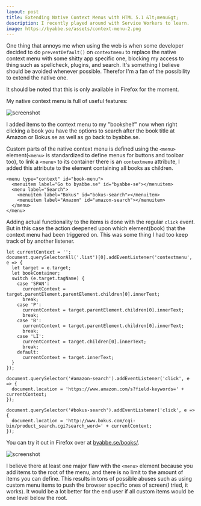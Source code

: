```yaml
---
layout: post
title: Extending Native Context Menus with HTML 5.1 &lt;menu&gt;
description: I recently played around with Service Workers to learn.
image: https://byabbe.se/assets/context-menu-2.png
---
```

One thing that annoys me when using the web is when some developer decided to do `preventDefault()` on `contextmenu` to replace the native context menu with some shitty app specific one, blocking my access to thing such as spellcheck, plugins, and search. It's something I believe should be avoided whenever possible. Therefor I'm a fan of the possibility to extend the native one.

It should be noted that this is only available in Firefox for the moment.

My native context menu is full of useful features\:

![screenshot](https://byabbe.se/assets/context-menu-1.png)

I added items to the context menu to my "bookshelf" now when right clicking a book you have the options to search after the book title at Amazon or Bokus.se as well as go back to byabbe.se.

Custom parts of the native context menu is defined using the `<menu>` element(`<menu>` is standardized to define menus for buttons and toolbar too), to link a `<menu>` to its container there is an `contextmenu` attribute, I added this attribute to the element containing all books as children.

<pre><code class="language-html">&lt;menu type="context" id="book-menu">
  &lt;menuitem label="Go to byabbe.se" id="byabbe-se">&lt;/menuitem>
  &lt;menu label="Search">
    &lt;menuitem label="Bokus" id="bokus-search">&lt;/menuitem>
    &lt;menuitem label="Amazon" id="amazon-search">&lt;/menuitem>
  &lt;/menu>
&lt;/menu></code></pre>

Adding actual functionality to the items is done with the regular `click` event. But in this case the action deepened upon which element(book) that the context menu had been triggered on. This was some thing I had too keep track of by another listener.

<pre><code class="language-javascript">let currentContext = '';
document.querySelectorAll('.list')[0].addEventListener('contextmenu', e => {
  let target = e.target;
  let bookContainer;
  switch (e.target.tagName) {
    case 'SPAN':
      currentContext = target.parentElement.parentElement.children[0].innerText;
      break;
    case 'P':
      currentContext = target.parentElement.children[0].innerText;
      break;
    case 'B':
      currentContext = target.parentElement.children[0].innerText;
      break;
    case 'LI':
      currentContext = target.children[0].innerText;
      break;
    default:
      currentContext = target.innerText;
  }
});

document.querySelector('#amazon-search').addEventListener('click', e => {
  document.location = 'https://www.amazon.com/s?field-keywords=' + currentContext;
});

document.querySelector('#bokus-search').addEventListener('click', e => {
  document.location = 'http://www.bokus.com/cgi-bin/product_search.cgi?search_word=' + currentContext;
});</code></pre>

You can try it out in Firefox over at [byabbe.se/books/](https://byabbe.se/books/).

![screenshot](https://byabbe.se/assets/context-menu-2.png)

I believe there at least one major flaw with the `<menu>` element because you add items to the root of the menu, and there is no limit to the amount of items you can define. This results in tons of possible abuses such as using custom menu items to push the browser specific ones of screen(I tried, it works). It would be a lot better for the end user if all custom items would be one level below the root.
